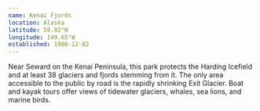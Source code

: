 ```yaml
---
name: Kenai Fjords
location: Alaska
latitude: 59.92°N
longitude: 149.65°W
established: 1980-12-02
---
```


Near Seward on the Kenai Peninsula, this park protects the Harding Icefield and at least 38 glaciers and fjords stemming from it. The only area accessible to the public by road is the rapidly shrinking Exit Glacier. Boat and kayak tours offer views of tidewater glaciers, whales, sea lions, and marine birds.
